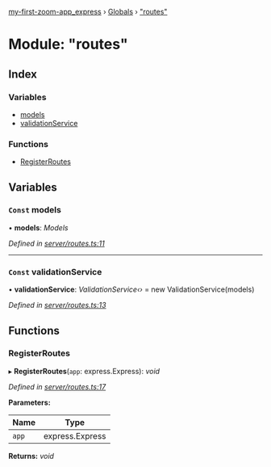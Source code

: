 [my-first-zoom-app_express](../README.md) › [Globals](../globals.md) › ["routes"](_routes_.md)

# Module: "routes"

## Index

### Variables

* [models](_routes_.md#const-models)
* [validationService](_routes_.md#const-validationservice)

### Functions

* [RegisterRoutes](_routes_.md#registerroutes)

## Variables

### `Const` models

• **models**: *Models*

*Defined in [server/routes.ts:11](https://github.com/waricoma/my-first-zoom-app/blob/ded8f9a/express/server/routes.ts#L11)*

___

### `Const` validationService

• **validationService**: *ValidationService‹›* = new ValidationService(models)

*Defined in [server/routes.ts:13](https://github.com/waricoma/my-first-zoom-app/blob/ded8f9a/express/server/routes.ts#L13)*

## Functions

###  RegisterRoutes

▸ **RegisterRoutes**(`app`: express.Express): *void*

*Defined in [server/routes.ts:17](https://github.com/waricoma/my-first-zoom-app/blob/ded8f9a/express/server/routes.ts#L17)*

**Parameters:**

Name | Type |
------ | ------ |
`app` | express.Express |

**Returns:** *void*
